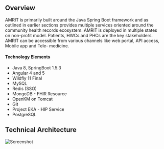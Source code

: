 ## Overview
AMRIT is primarily built around the Java Spring Boot framework and as outlined in earlier sections provides multiple services oriented around the community health records ecosystem. AMRIT is deployed in multiple states on non-profit model.
Patients, HWCs and PHCs are the key stakeholders. AMRIT can be accessible from various channels like web portal, API access, Mobile app and Tele- medicine.

#### Technology Elements

* Java 8, SpringBoot 1.5.3
* Angular 4 and 5
* Wildfly 11 Final
* MySQL
* Redis (SSO)
* MongoDB - FHIR Resource
* OpenKM on Tomcat
* Git
* Project EKA - HIP Service
* PostgreSQL

## Technical Architecture 

![Screenshot](/developer-guides/img/technical-architecture.png)